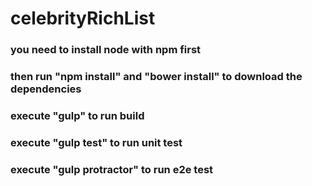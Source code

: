 # celebrityRichList

### you need to install node with npm first
### then run "npm install" and "bower install" to download the dependencies
### execute "gulp" to run build
### execute "gulp test" to run unit test
### execute "gulp protractor" to run e2e test
